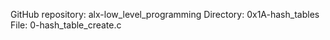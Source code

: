 GitHub repository: alx-low_level_programming
Directory: 0x1A-hash_tables
File: 0-hash_table_create.c

